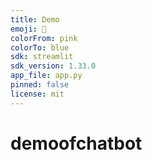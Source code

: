 ```yaml
---
title: Demo
emoji: 🐠
colorFrom: pink
colorTo: blue
sdk: streamlit
sdk_version: 1.33.0
app_file: app.py
pinned: false
license: mit
---
```

# demoofchatbot
